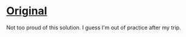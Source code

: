 # [Original](https://js.checkio.org/mission/count-neighbours/solve/)

Not too proud of this solution. I guess I'm out of practice after my trip.
